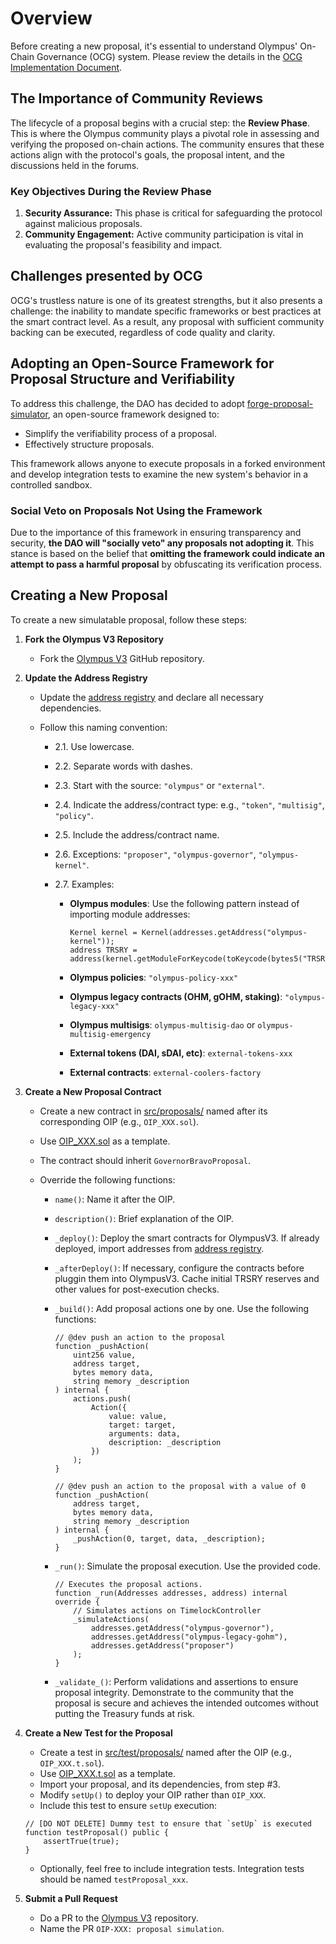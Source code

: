 # Overview

Before creating a new proposal, it's essential to understand Olympus' On-Chain Governance (OCG) system. Please review the details in the [OCG Implementation Document](./OCG.md).

## The Importance of Community Reviews

The lifecycle of a proposal begins with a crucial step: the **Review Phase**. This is where the Olympus community plays a pivotal role in assessing and verifying the proposed on-chain actions. The community ensures that these actions align with the protocol's goals, the proposal intent, and the discussions held in the forums.

### Key Objectives During the Review Phase

1. **Security Assurance:** This phase is critical for safeguarding the protocol against malicious proposals.
2. **Community Engagement:** Active community participation is vital in evaluating the proposal's feasibility and impact.

## Challenges presented by OCG

OCG's trustless nature is one of its greatest strengths, but it also presents a challenge: the inability to mandate specific frameworks or best practices at the smart contract level. As a result, any proposal with sufficient community backing can be executed, regardless of code quality and clarity.

## Adopting an Open-Source Framework for Proposal Structure and Verifiability

To address this challenge, the DAO has decided to adopt [forge-proposal-simulator](https://solidity-labs.gitbook.io/forge-proposal-simulator/), an open-source framework designed to:

- Simplify the verifiability process of a proposal.
- Effectively structure proposals.

This framework allows anyone to execute proposals in a forked environment and develop integration tests to examine the new system's behavior in a controlled sandbox.

### Social Veto on Proposals Not Using the Framework

Due to the importance of this framework in ensuring transparency and security, **the DAO will "socially veto" any proposals not adopting it**. This stance is based on the belief that **omitting the framework could indicate an attempt to pass a harmful proposal** by obfuscating its verification process.

## Creating a New Proposal

To create a new simulatable proposal, follow these steps:

1. **Fork the Olympus V3 Repository**

    - Fork the [Olympus V3](https://github.com/OlympusDAO/olympus-v3) GitHub repository.

2. **Update the Address Registry**

    - Update the [address registry](./addresses.json) and declare all necessary dependencies.
    - Follow this naming convention:

        - 2.1. Use lowercase.
        - 2.2. Separate words with dashes.
        - 2.3. Start with the source: `"olympus"` or `"external"`.
        - 2.4. Indicate the address/contract type: e.g., `"token"`, `"multisig"`, `"policy"`.
        - 2.5. Include the address/contract name.
        - 2.6. Exceptions: `"proposer"`, `"olympus-governor"`, `"olympus-kernel"`.
        - 2.7. Examples:

            - **Olympus modules**: Use the following pattern instead of importing module addresses:

                ```solidity
                Kernel kernel = Kernel(addresses.getAddress("olympus-kernel"));
                address TRSRY = address(kernel.getModuleForKeycode(toKeycode(bytes5("TRSRY"))));
                ```

            - **Olympus policies**: `"olympus-policy-xxx"`
            - **Olympus legacy contracts (OHM, gOHM, staking)**: `"olympus-legacy-xxx"`
            - **Olympus multisigs**: `olympus-multisig-dao` or `olympus-multisig-emergency`
            - **External tokens (DAI, sDAI, etc)**: `external-tokens-xxx`
            - **External contracts**: `external-coolers-factory`

3. **Create a New Proposal Contract**

    - Create a new contract in [src/proposals/](./) named after its corresponding OIP (e.g., `OIP_XXX.sol`).
    - Use [OIP_XXX.sol](./OIP_XXX.sol) as a template.
    - The contract should inherit `GovernorBravoProposal`.
    - Override the following functions:

        - `name()`: Name it after the OIP.
        - `description()`: Brief explanation of the OIP.
        - `_deploy()`: Deploy the smart contracts for OlympusV3. If already deployed, import addresses from [address registry](./addresses.json).
        - `_afterDeploy()`: If necessary, configure the contracts before pluggin them into OlympusV3. Cache initial TRSRY reserves and other values for post-execution checks.
        - `_build()`: Add proposal actions one by one. Use the following functions:

            ```solidity
            // @dev push an action to the proposal
            function _pushAction(
                uint256 value,
                address target,
                bytes memory data,
                string memory _description
            ) internal {
                actions.push(
                    Action({
                        value: value,
                        target: target,
                        arguments: data,
                        description: _description
                    })
                );
            }

            // @dev push an action to the proposal with a value of 0
            function _pushAction(
                address target,
                bytes memory data,
                string memory _description
            ) internal {
                _pushAction(0, target, data, _description);
            }
            ```

        - `_run()`: Simulate the proposal execution. Use the provided code.

            ```solidity
            // Executes the proposal actions.
            function _run(Addresses addresses, address) internal override {
                // Simulates actions on TimelockController
                _simulateActions(
                    addresses.getAddress("olympus-governor"),
                    addresses.getAddress("olympus-legacy-gohm"),
                    addresses.getAddress("proposer")
                );
            }
            ```

        - `_validate_()`: Perform validations and assertions to ensure proposal integrity. Demonstrate to the community that the proposal is secure and achieves the intended outcomes without putting the Treasury funds at risk.

4. **Create a New Test for the Proposal**

    - Create a test in [src/test/proposals/](../test/proposals) named after the OIP (e.g., `OIP_XXX.t.sol`).
    - Use [OIP_XXX.t.sol](../test/proposals/OIP_XXX.t.sol) as a template.
    - Import your proposal, and its dependencies, from step #3.
    - Modify `setUp()` to deploy your OIP rather than `OIP_XXX`.
    - Include this test to ensure `setUp` execution:

    ```solidity
    // [DO NOT DELETE] Dummy test to ensure that `setUp` is executed
    function testProposal() public {
        assertTrue(true);
    }
    ```

    - Optionally, feel free to include integration tests. Integration tests should be named `testProposal_xxx`.

5. **Submit a Pull Request**
    - Do a PR to the [Olympus V3](https://github.com/OlympusDAO/olympus-v3) repository.
    - Name the PR `OIP-XXX: proposal simulation`.
